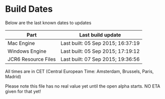 # Build Dates

Below are the last known dates to updates

Part | Last build update
-----|-----
Mac Engine | Last built: 05 Sep 2015; 16:37:19
Windows Engine | Last built: 05 Sep 2015; 17:19:12
JCR6 Resource Files | Last built: 07 Sep 2015; 19:36:56
All times are in CET (Central European Time: Amsterdam, Brussels, Paris, Madrid)


Please note this file has no real value yet until the open alpha starts. NO ETA given for that yet!
